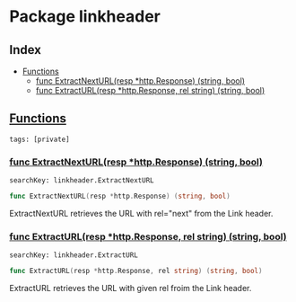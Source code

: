 # Package linkheader

## Index

* [Functions](#func)
    * [func ExtractNextURL(resp *http.Response) (string, bool)](#ExtractNextURL)
    * [func ExtractURL(resp *http.Response, rel string) (string, bool)](#ExtractURL)


## <a id="func" href="#func">Functions</a>

```
tags: [private]
```

### <a id="ExtractNextURL" href="#ExtractNextURL">func ExtractNextURL(resp *http.Response) (string, bool)</a>

```
searchKey: linkheader.ExtractNextURL
```

```Go
func ExtractNextURL(resp *http.Response) (string, bool)
```

ExtractNextURL retrieves the URL with rel="next" from the Link header. 

### <a id="ExtractURL" href="#ExtractURL">func ExtractURL(resp *http.Response, rel string) (string, bool)</a>

```
searchKey: linkheader.ExtractURL
```

```Go
func ExtractURL(resp *http.Response, rel string) (string, bool)
```

ExtractURL retrieves the URL with given rel froim the Link header. 

